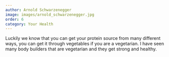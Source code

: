 ```yaml
---
author: Arnold Schwarzenegger
image: images/arnold_schwarzenegger.jpg
order: 6
category: Your Health 
---
```


Luckily we know that you can get your protein source from many different ways, you can get it through vegetables if you are a vegetarian. I have seen many body builders that are vegetarian and they get strong and healthy.
